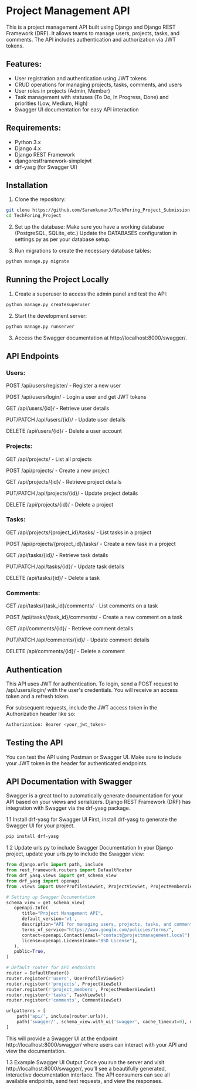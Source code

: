 # Project Management API

This is a project management API built using Django and Django REST Framework (DRF). It allows teams to manage users, projects, tasks, and comments. The API includes authentication and authorization via JWT tokens.

## Features:
- User registration and authentication using JWT tokens
- CRUD operations for managing projects, tasks, comments, and users
- User roles in projects (Admin, Member)
- Task management with statuses (To Do, In Progress, Done) and priorities (Low, Medium, High)
- Swagger UI documentation for easy API interaction

## Requirements:
- Python 3.x
- Django 4.x
- Django REST Framework
- djangorestframework-simplejwt
- drf-yasg (for Swagger UI)

## Installation

1. Clone the repository:

```bash
git clone https://github.com/SarankumarJ/TechForing_Project_Submission.git
cd TechForing_Project
```

2. Set up the database:
Make sure you have a working database (PostgreSQL, SQLite, etc.)
Update the DATABASES configuration in settings.py as per your database setup.

3. Run migrations to create the necessary database tables:
```bash
python manage.py migrate
```

## Running the Project Locally

1. Create a superuser to access the admin panel and test the API:
```bash
python manage.py createsuperuser
```

2. Start the development server:
```bash
python manage.py runserver
```
3. Access the Swagger documentation at http://localhost:8000/swagger/.

## API Endpoints
### Users:

POST /api/users/register/ - Register a new user

POST /api/users/login/ - Login a user and get JWT tokens

GET /api/users/{id}/ - Retrieve user details

PUT/PATCH /api/users/{id}/ - Update user details

DELETE /api/users/{id}/ - Delete a user account

### Projects:

GET /api/projects/ - List all projects

POST /api/projects/ - Create a new project

GET /api/projects/{id}/ - Retrieve project details

PUT/PATCH /api/projects/{id}/ - Update project details

DELETE /api/projects/{id}/ - Delete a project

### Tasks:

GET /api/projects/{project_id}/tasks/ - List tasks in a project

POST /api/projects/{project_id}/tasks/ - Create a new task in a project

GET /api/tasks/{id}/ - Retrieve task details

PUT/PATCH /api/tasks/{id}/ - Update task details

DELETE /api/tasks/{id}/ - Delete a task

### Comments:

GET /api/tasks/{task_id}/comments/ - List comments on a task

POST /api/tasks/{task_id}/comments/ - Create a new comment on a task

GET /api/comments/{id}/ - Retrieve comment details

PUT/PATCH /api/comments/{id}/ - Update comment details

DELETE /api/comments/{id}/ - Delete a comment


## Authentication
This API uses JWT for authentication. To login, send a POST request to /api/users/login/ with the user's credentials. You will receive an access token and a refresh token.

For subsequent requests, include the JWT access token in the Authorization header like so:

```bash
Authorization: Bearer <your_jwt_token>
```
## Testing the API
You can test the API using Postman or Swagger UI. Make sure to include your JWT token in the header for authenticated endpoints.


## API Documentation with Swagger
Swagger is a great tool to automatically generate documentation for your API based on your views and serializers. Django REST Framework (DRF) has integration with Swagger via the drf-yasg package.

1.1 Install drf-yasg for Swagger UI
First, install drf-yasg to generate the Swagger UI for your project.
```bash
pip install drf-yasg
```
1.2 Update urls.py to include Swagger Documentation
In your Django project, update your urls.py to include the Swagger view:
```py
from django.urls import path, include
from rest_framework.routers import DefaultRouter
from drf_yasg.views import get_schema_view
from drf_yasg import openapi
from .views import UserProfileViewSet, ProjectViewSet, ProjectMemberViewSet, TaskViewSet, CommentViewSet

# Setting up Swagger Documentation
schema_view = get_schema_view(
   openapi.Info(
      title="Project Management API",
      default_version='v1',
      description="API for managing users, projects, tasks, and comments",
      terms_of_service="https://www.google.com/policies/terms/",
      contact=openapi.Contact(email="contact@projectmanagement.local"),
      license=openapi.License(name="BSD License"),
   ),
   public=True,
)

# Default router for API endpoints
router = DefaultRouter()
router.register(r'users', UserProfileViewSet)
router.register(r'projects', ProjectViewSet)
router.register(r'project_members', ProjectMemberViewSet)
router.register(r'tasks', TaskViewSet)
router.register(r'comments', CommentViewSet)

urlpatterns = [
    path('api/', include(router.urls)),
    path('swagger/', schema_view.with_ui('swagger', cache_timeout=0), name='schema-swagger-ui'),  # Swagger UI endpoint
]
```
This will provide a Swagger UI at the endpoint http://localhost:8000/swagger/ where users can interact with your API and view the documentation.

1.3 Example Swagger UI Output
Once you run the server and visit http://localhost:8000/swagger/, you’ll see a beautifully generated, interactive documentation interface. The API consumers can see all available endpoints, send test requests, and view the responses.
